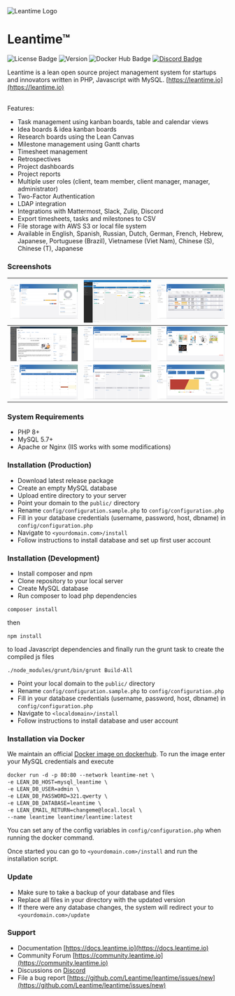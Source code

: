 
<img src="https://leantime.io/logos/leantime-logo-transparentBg-landscape-1500.png" alt="Leantime Logo" width="300"/>

# Leantime&trade; #

![License Badge](https://img.shields.io/github/license/leantime/leantime?style=flat-square) 
![Version](https://img.shields.io/github/package-json/v/leantime/leantime/master?style=flat-square)
![Docker Hub Badge](https://img.shields.io/docker/pulls/leantime/leantime?style=flat-square)
<a href="https://discord.gg/4zMzJtAq9z">![Discord Badge](https://img.shields.io/discord/990001288026677318?label=Discord&style=flat-square)</a>
<br />

Leantime is a lean open source project management system for startups and innovators written in PHP, Javascript with MySQL. [https://leantime.io](https://leantime.io)
<br /><br />

Features:
* Task management using kanban boards, table and calendar views
* Idea boards & idea kanban boards
* Research boards using the Lean Canvas
* Milestone management using Gantt charts
* Timesheet management
* Retrospectives
* Project dashboards
* Project reports
* Multiple user roles (client, team member, client manager, manager, administrator)
* Two-Factor Authentication
* LDAP integration
* Integrations with Mattermost, Slack, Zulip, Discord
* Export timesheets, tasks and milestones to CSV
* File storage with AWS S3 or local file system 
* Available in English, Spanish, Russian, Dutch, German, French, Hebrew, Japanese, Portuguese (Brazil), Vietnamese (Viet Nam), Chinese (S), Chinese (T), Japanese


### Screenshots ###

| ![alt text](public/images/Screenshots/Dashboard.png "Dashboard")    | ![alt text](public/images/Screenshots/TodoKanban.png "Kanban Board") | ![alt text](public/images/Screenshots/ToDoTable.png "Grouped To-Dos") |
|---------------------------------------------------------------------|:--------------------------------------------------------------------:|:---------------------------------------------------------------------:|
| ![alt text](public/images/Screenshots/ToDoView.png "My Timesheets") | ![alt text](public/images/Screenshots/Milestones.png "Milestone Gantt Charts") |     ![alt text](public/images/Screenshots/Ideas.png "Idea Board")     |
| ![alt text](public/images/Screenshots/Calendar.png "Calendar")      |  ![alt text](public/images/Screenshots/Strategy.png "Lean Canvas")   |  ![alt text](public/images/Screenshots/Reports.png "Report Screens")                                                                     |

### System Requirements ###

* PHP 8+
* MySQL 5.7+
* Apache or Nginx (IIS works with some modifications)

### Installation (Production) ###

* Download latest release package
* Create an empty MySQL database
* Upload entire directory to your server 
* Point your domain to the `public/` directory
* Rename `config/configuration.sample.php` to `config/configuration.php`
* Fill in your database credentials (username, password, host, dbname) in `config/configuration.php`
* Navigate to `<yourdomain.com>/install`
* Follow instructions to install database and set up first user account

### Installation (Development) ###

* Install composer and npm
* Clone repository to your local server
* Create MySQL database
* Run composer to load php dependencies
```
composer install
```
then
```
npm install
```
to load Javascript dependencies and finally run the grunt task to create the compiled js files
```
./node_modules/grunt/bin/grunt Build-All
```
* Point your local domain to the `public/` directory
* Rename `config/configuration.sample.php` to `config/configuration.php`
* Fill in your database credentials (username, password, host, dbname) in `config/configuration.php`
* Navigate to `<localdomain>/install`
* Follow instructions to install database and user account

### Installation via Docker ###

We maintain an official <a href="https://hub.docker.com/r/leantime/leantime">Docker image on dockerhub</a>. 
To run the image enter your MySQL credentials and execute

```
docker run -d -p 80:80 --network leantime-net \
-e LEAN_DB_HOST=mysql_leantime \
-e LEAN_DB_USER=admin \
-e LEAN_DB_PASSWORD=321.qwerty \
-e LEAN_DB_DATABASE=leantime \
-e LEAN_EMAIL_RETURN=changeme@local.local \
--name leantime leantime/leantime:latest
```

You can set any of the config variables in `config/configuration.php` when running the docker command.

Once started you can go to `<yourdomain.com>/install` and run the installation script.

### Update ###

* Make sure to take a backup of your database and files
* Replace all files in your directory with the updated version
* If there were any database changes, the system will redirect your to `<yourdomain.com>/update`

### Support ###
* Documentation [https://docs.leantime.io](https://docs.leantime.io)
* Community Forum [https://community.leantime.io](https://community.leantime.io)
* Discussions on [Discord](https://discord.gg/4zMzJtAq9z)
* File a bug report [https://github.com/Leantime/leantime/issues/new](https://github.com/Leantime/leantime/issues/new)
